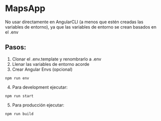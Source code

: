 # MapsApp
No usar directamente en AngularCLI (a menos que estén creadas las variables de entorno), ya que las variables de entorno se crean basados en el .env

## Pasos:
1. Clonar el .env.template y renombrarlo a .env
2. Llenar las variables de entorno acorde
3. Crear Angular Envs (opcional)
```
npm run env
```

4. Para development ejecutar:
```
npm run start
```

5. Para producción ejecutar:
```
npm run build
```
